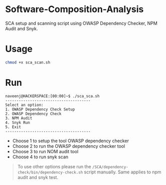 # Software-Composition-Analysis
SCA setup and scanning script using OWASP Dependency Checker, NPM Audit and Snyk.

# Usage

```sh
chmod +x sca_scan.sh
```
# Run

```console
naveenj@HACKERSPACE:[00:00]~$ ./sca_sca.sh
--------------------------------------
Select an option:
1. OWASP Dependency Check Setup
2. OWASP Dependency Check
3. NPM Audit
4. Snyk Run
5. Exit
--------------------------------------
```

* Choose 1 to setup the tool OWASP dependency checker
* Choose 2 to run the OWASP dependency checker tool
* Choose 3 to run NOM audit tool
* Choose 4 to run snyk scan

> To use other options please run the `/SCA/dependency-check/bin/dependency-check.sh` script manually.
> Same applies to npm audit and snyk test.
